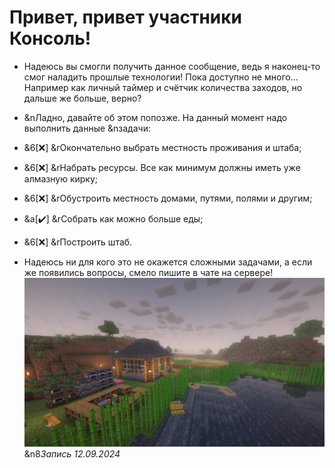 # Привет, привет участники **Консоль**!
- Надеюсь вы смогли получить данное сообщение, ведь я наконец-то смог наладить прошлые технологии! Пока доступно не много... Например как личный таймер и счётчик количества заходов, но дальше же больше, верно?
- &nЛадно, давайте об этом попозже. На данный момент надо выполнить данные &nзадачи:
 - &6[❌] &rОкончательно выбрать местность проживания и штаба;
 - &6[❌] &rНабрать ресурсы. Все как минимум должны иметь уже алмазную кирку;
 - &6[❌] &rОбустроить местность домами, путями, полями и другим;
 - &a[✔️] &rСобрать как можно больше еды;
 - &6[❌] &rПостроить штаб.

- Надеюсь ни для кого это не окажется сложными задачами, а если же появились вопросы, смело пишите в чате на сервере!
![Own house](https://raw.githubusercontent.com/Techduk/console-online/main/images/own_house_12092024.jpg)
&n8*Запись 12.09.2024*
